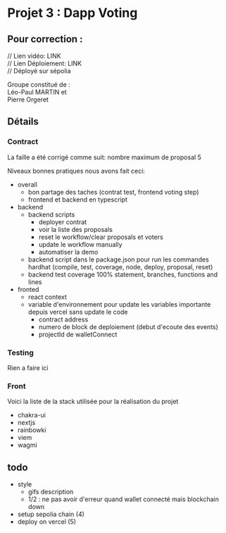 # Projet 3 : Dapp Voting

## Pour correction :

// Lien vidéo: LINK  
// Lien Déploiement: LINK  
// Déployé sur sépolia

Groupe constitué de :  
Léo-Paul MARTIN et  
Pierre Orgeret

## Détails

### Contract

La faille a été corrigé comme suit: nombre maximum de proposal 5

Niveaux bonnes pratiques nous avons fait ceci:

- overall
  - bon partage des taches (contrat test, frontend voting step)
  - frontend et backend en typescript
- backend
  - backend scripts
    - deployer contrat
    - voir la liste des proposals
    - reset le workflow/clear proposals et voters
    - update le workflow manually
    - automatiser la demo
  - backend script dans le package.json pour run les commandes hardhat (compile, test, coverage, node, deploy, proposal, reset)
  - backend test coverage 100% statement, branches, functions and lines
- fronted
  - react context
  - variable d'environnement pour update les variables importante depuis vercel sans update le code
    - contract address
    - numero de block de deploiement (debut d'ecoute des events)
    - projectId de walletConnect

### Testing

Rien a faire ici

### Front

Voici la liste de la stack utilisée pour la réalisation du projet

- chakra-ui
- nextjs
- rainbowki
- viem
- wagmi

## todo

- style
  - gifs description
  - 1/2 : ne pas avoir d'erreur quand wallet connecté mais blockchain down
- setup sepolia chain (4)
- deploy on vercel (5)
